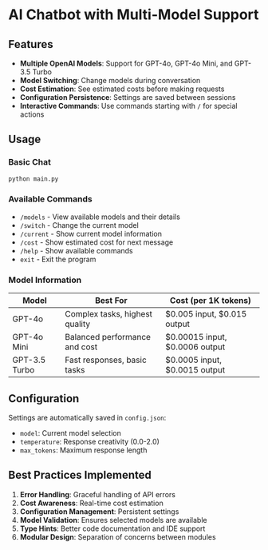 # AI Chatbot with Multi-Model Support

## Features

- **Multiple OpenAI Models**: Support for GPT-4o, GPT-4o Mini, and GPT-3.5 Turbo
- **Model Switching**: Change models during conversation
- **Cost Estimation**: See estimated costs before making requests
- **Configuration Persistence**: Settings are saved between sessions
- **Interactive Commands**: Use commands starting with `/` for special actions

## Usage

### Basic Chat
```bash
python main.py
```

### Available Commands
- `/models` - View available models and their details
- `/switch` - Change the current model
- `/current` - Show current model information
- `/cost` - Show estimated cost for next message
- `/help` - Show available commands
- `exit` - Exit the program

### Model Information

| Model | Best For | Cost (per 1K tokens) |
|-------|----------|---------------------|
| GPT-4o | Complex tasks, highest quality | $0.005 input, $0.015 output |
| GPT-4o Mini | Balanced performance and cost | $0.00015 input, $0.0006 output |
| GPT-3.5 Turbo | Fast responses, basic tasks | $0.0005 input, $0.0015 output |

## Configuration

Settings are automatically saved in `config.json`:
- `model`: Current model selection
- `temperature`: Response creativity (0.0-2.0)
- `max_tokens`: Maximum response length

## Best Practices Implemented

1. **Error Handling**: Graceful handling of API errors
2. **Cost Awareness**: Real-time cost estimation
3. **Configuration Management**: Persistent settings
4. **Model Validation**: Ensures selected models are available
5. **Type Hints**: Better code documentation and IDE support
6. **Modular Design**: Separation of concerns between modules
